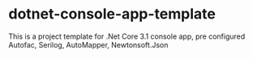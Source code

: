 # dotnet-console-app-template
This is a project template for .Net Core 3.1 console app, pre configured Autofac, Serilog, AutoMapper, Newtonsoft.Json
